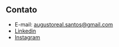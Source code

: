 ## Contato

* E-mail: <augustoreal.santos@gmail.com>
* [Linkedin](https://www.linkedin.com/in/jos%C3%A9-augusto-7bb06524b/)
* [Instagram](https://www.instagram.com/gustob_/)
